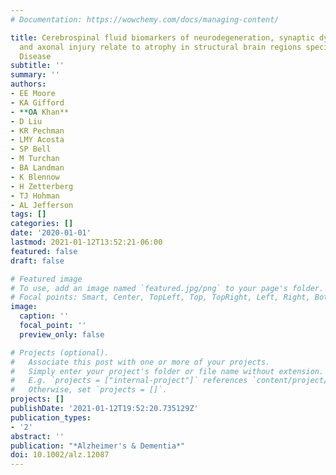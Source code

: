 ```yaml
---
# Documentation: https://wowchemy.com/docs/managing-content/

title: Cerebrospinal fluid biomarkers of neurodegeneration, synaptic dysfunction,
  and axonal injury relate to atrophy in structural brain regions specific to Alzheimer's
  Disease
subtitle: ''
summary: ''
authors:
- EE Moore
- KA Gifford
- **OA Khan**
- D Liu
- KR Pechman
- LMY Acosta
- SP Bell
- M Turchan
- BA Landman
- K Blennow
- H Zetterberg
- TJ Hohman
- AL Jefferson
tags: []
categories: []
date: '2020-01-01'
lastmod: 2021-01-12T13:52:21-06:00
featured: false
draft: false

# Featured image
# To use, add an image named `featured.jpg/png` to your page's folder.
# Focal points: Smart, Center, TopLeft, Top, TopRight, Left, Right, BottomLeft, Bottom, BottomRight.
image:
  caption: ''
  focal_point: ''
  preview_only: false

# Projects (optional).
#   Associate this post with one or more of your projects.
#   Simply enter your project's folder or file name without extension.
#   E.g. `projects = ["internal-project"]` references `content/project/deep-learning/index.md`.
#   Otherwise, set `projects = []`.
projects: []
publishDate: '2021-01-12T19:52:20.735129Z'
publication_types:
- '2'
abstract: ''
publication: "*Alzheimer's & Dementia*"
doi: 10.1002/alz.12087
---
```

